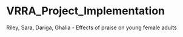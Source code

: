 # VRRA_Project_Implementation
Riley, Sara, Dariga, Ghalia - Effects of praise on young female adults
